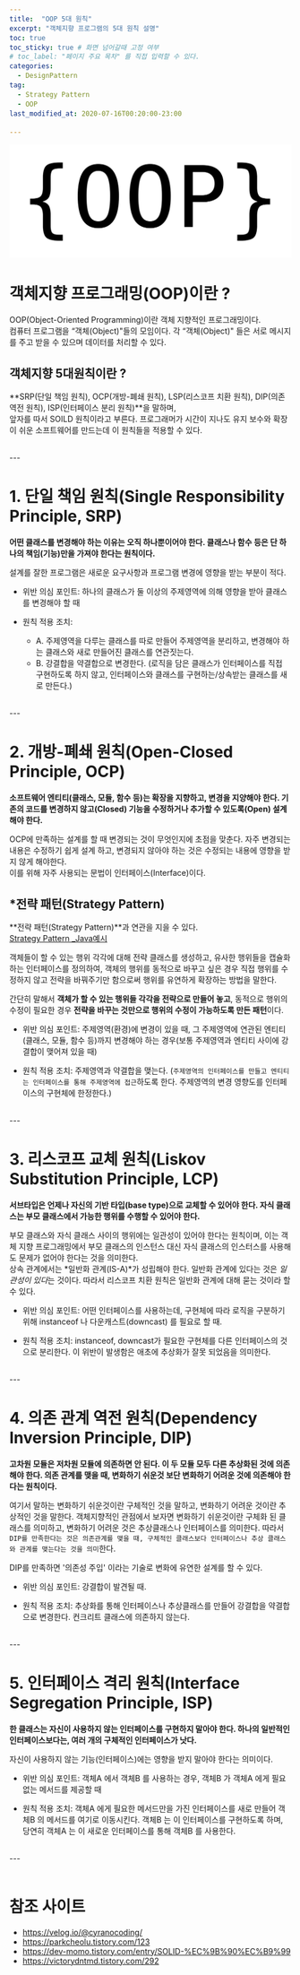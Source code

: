 ```yaml
---
title:  "OOP 5대 원칙"
excerpt: "객체지향 프로그램의 5대 원칙 설명"
toc: true
toc_sticky: true # 화면 넘어갈때 고정 여부
# toc_label: "페이지 주요 목차" 를 직접 입력할 수 있다.
categories:
  - DesignPattern
tag:
  - Strategy Pattern
  - OOP
last_modified_at: 2020-07-16T00:20:00-23:00

---
```


![OOP](/assets/images/oop.png)

# 객체지향 프로그래밍(OOP)이란 ?
OOP(Object-Oriented Programming)이란 객체 지향적인 프로그래밍이다.<br>
컴퓨터 프로그램을 “객체(Object)"들의 모임이다. 각 “객체(Object)" 들은 서로 메시지를 주고 받을 수 있으며 데이터를 처리할 수 있다.

## 객체지향 5대원칙이란 ?
**SRP(단일 책임 원칙), OCP(개방-폐쇄 원칙), LSP(리스코프 치환 원칙), DIP(의존 역전 원칙), ISP(인터페이스 분리 원칙)**을 말하며,<br>
앞자를 따서 SOILD 원칙이라고 부른다. 프로그래머가 시간이 지나도 유지 보수와 확장이 쉬운 소프트웨어를 만드는데 이 원칙들을 적용할 수 있다.

<br>
---
<br>

# 1. 단일 책임 원칙(Single Responsibility Principle, SRP)

**어떤 클래스를 변경해야 하는 이유는 오직 하나뿐이어야 한다. 클래스나 함수 등은 단 하나의 책임(기능)만을 가져야 한다는 원칙이다.**

설계를 잘한 프로그램은 새로운 요구사항과 프로그램 변경에 영향을 받는 부분이 적다.<br>

- 위반 의심 포인트: 하나의 클래스가 둘 이상의 주제영역에 의해 영향을 받아 클래스를 변경해야 할 때

- 원칙 적용 조치:
  - A. 주제영역을 다루는 클래스를 따로 만들어 주제영역을 분리하고, 변경해야 하는 클래스와 새로 만들어진 클래스를 연관짓는다.
  - B. 강결합을 약결합으로 변경한다. (로직을 담은 클래스가 인터페이스를 직접 구현하도록 하지 않고, 인터페이스와 클래스를 구현하는/상속받는 클래스를 새로 만든다.)

<br>
---
<br>

# 2. 개방-폐쇄 원칙(Open-Closed Principle, OCP)

**소프트웨어 엔티티(클래스, 모듈, 함수 등)는 확장을 지향하고, 변경을 지양해야 한다. 기존의 코드를 변경하지 않고(Closed) 기능을 수정하거나 추가할 수 있도록(Open) 설계해야 한다.**

OCP에 만족하는 설계를 할 때 변경되는 것이 무엇인지에 초점을 맞춘다. 자주 변경되는 내용은 수정하기 쉽게 설계 하고, 변경되지 않아야 하는 것은 수정되는 내용에 영향을 받지 않게 해야한다. <br>
이를 위해 자주 사용되는 문법이 인터페이스(Interface)이다. 

## *전략 패턴(Strategy Pattern)
**전략 패턴(Strategy Pattern)**과 연관을 지을 수 있다.<br>
[Strategy Pattern _Java예시](https://github.com/fifabell/designPattern/tree/master/Strategy)

객체들이 할 수 있는 행위 각각에 대해 전략 클래스를 생성하고, 유사한 행위들을 캡슐화 하는 인터페이스를 정의하여, 객체의 행위를 동적으로 바꾸고 싶은 경우 직접 행위를 수정하지 않고 전략을 바꿔주기만 함으로써 행위를 유연하게 확장하는 방법을 말한다.

간단히 말해서 **객체가 할 수 있는 행위들 각각을 전략으로 만들어 놓고**, 동적으로 행위의 수정이 필요한 경우 **전략을 바꾸는 것만으로 행위의 수정이 가능하도록 만든 패턴**이다.

- 위반 의심 포인트: 주제영역(환경)에 변경이 있을 때, 그 주제영역에 연관된 엔티티(클래스, 모듈, 함수 등)까지 변경해야 하는 경우(보통 주제영역과 엔티티 사이에 강결합이 맺어져 있을 때)

- 원칙 적용 조치: 주제영역과 약결합을 맺는다. (`주제영역의 인터페이스를 만들고 엔티티는 인터페이스를 통해 주제영역에 접근`하도록 한다. 주제영역의 변경 영향도를 인터페이스의 구현체에 한정한다.)

<br>
---
<br>

# 3. 리스코프 교체 원칙(Liskov Substitution Principle, LCP)

**서브타입은 언제나 자신의 기반 타입(base type)으로 교체할 수 있어야 한다. 자식 클래스는 부모 클래스에서 가능한 행위를 수행할 수 있어야 한다.**

부모 클래스와 자식 클래스 사이의 행위에는 일관성이 있어야 한다는 원칙이며, 이는 객체 지향 프로그래밍에서 부모 클래스의 인스턴스 대신 자식 클래스의 인스터스를 사용해도 문제가 없어야 한다는 것을 의미한다.<br>
상속 관계에서는 *일반화 관계(IS-A)*가 성립해야 한다. 일반화 관계에 있다는 것은 *일관성이 있다*는 것이다. 따라서 리스코프 치환 원칙은 일반화 관계에 대해 묻는 것이라 할 수 있다.

- 위반 의심 포인트: 어떤 인터페이스를 사용하는데, 구현체에 따라 로직을 구분하기 위해 instanceof 나 다운캐스트(downcast) 를 필요로 할 때.

- 원칙 적용 조치: instanceof, downcast가 필요한 구현체를 다른 인터페이스의 것으로 분리한다. 이 위반이 발생함은 애초에 추상화가 잘못 되었음을 의미한다.

<br>
---
<br>

# 4. 의존 관계 역전 원칙(Dependency Inversion Principle, DIP)

**고차원 모듈은 저차원 모듈에 의존하면 안 된다. 이 두 모듈 모두 다른 추상화된 것에 의존해야 한다. 의존 관계를 맺을 때, 변화하기 쉬운것 보단 변화하기 어려운 것에 의존해야 한다는 원칙이다.**

여기서 말하는 변화하기 쉬운것이란 구체적인 것을 말하고, 변화하기 어려운 것이란 추상적인 것을 말한다. 객체지향적인 관점에서 보자면 변화하기 쉬운것이란 구체화 된 클래스를 의미하고, 변화하기 어려운 것은 추상클래스나 인터페이스를 의미한다. 따라서 `DIP를 만족한다는 것은 의존관계를 맺을 때, 구체적인 클래스보다 인터페이스나 추상 클래스와 관계를 맺는다는 것을 의미`한다.

DIP를 만족하면 '의존성 주입' 이라는 기술로 변화에 유연한 설계를 할 수 있다.

- 위반 의심 포인트: 강결합이 발견될 때.

- 원칙 적용 조치: 추상화를 통해 인터페이스나 추상클래스를 만들어 강결합을 약결합으로 변경한다. 컨크리트 클래스에 의존하지 않는다.

<br>
---
<br>

# 5. 인터페이스 격리 원칙(Interface Segregation Principle, ISP)

**한 클래스는 자신이 사용하지 않는 인터페이스를 구현하지 말아야 한다. 하나의 일반적인 인터페이스보다는, 여러 개의 구체적인 인터페이스가 낫다.**

자신이 사용하지 않는 기능(인터페이스)에는 영향을 받지 말아야 한다는 의미이다. 

- 위반 의심 포인트: 객체A 에서 객체B 를 사용하는 경우, 객체B 가 객체A 에게 필요없는 메서드를 제공할 때

- 원칙 적용 조치: 객체A 에게 필요한 메서드만을 가진 인터페이스를 새로 만들어 객체B 의 메서드를 여기로 이동시킨다. 객체B 는 이 인터페이스를 구현하도록 하며, 당연히 객체A 는 이 새로운 인터페이스를 통해 객체B 를 사용한다.

<br>
---
<br>
<br>

# 참조 사이트

- https://velog.io/@cyranocoding/
- https://parkcheolu.tistory.com/123
- https://dev-momo.tistory.com/entry/SOLID-%EC%9B%90%EC%B9%99
- https://victorydntmd.tistory.com/292